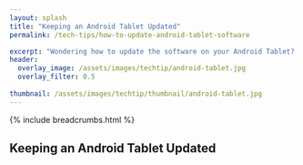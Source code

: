 ```yaml
---
layout: splash 
title: "Keeping an Android Tablet Updated"
permalink: /tech-tips/how-to-update-android-tablet-software

excerpt: "Wondering how to update the software on your Android Tablet? This guide will show you how."
header:
  overlay_image: /assets/images/techtip/android-tablet.jpg
  overlay_filter: 0.5 
  
thumbnail: /assets/images/techtip/thumbnail/android-tablet.jpg
---
```


{% include breadcrumbs.html %}

## Keeping an Android Tablet Updated
